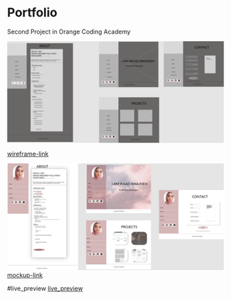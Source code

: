 # Portfolio
Second Project in Orange Coding Academy

![project-WireFrame](./images/PORTOFOLIO_WIREFRAME.png "project-WireFrame")

[wireframe-link](https://www.figma.com/file/XB8bEno5nUS9rMAZLupOOf/PORTOFOLIO_WIREFRAME?node-id=0%3A1)


![project-mockup](./images/PORTOFOLIO_mock-up.png "project-mockup")
[mockup-link](https://www.figma.com/file/mlykThuJo1K5RhlgtjGEqr/PORTOFOLIO_mock-up?node-id=0%3A1)

#live_preview
[live_preview](https://waad-awajneh.github.io/Portfolio/)
